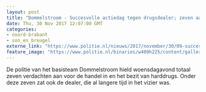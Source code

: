 ```yaml
---
layout: post
title: "Dommelstroom - Succesvolle actiedag tegen drugsdealer; zeven aanhoudingen"
date: Thu, 30 Nov 2017 12:07:00 GMT
categories: 
- noord-brabant 
- son_en_breugel 
externe_link: "https://www.politie.nl/nieuws/2017/november/30/09-succesvolle-actiedag-tegen-drugsdealer-zeven-aanhoudingen.html"
feature_image: "https://www.politie.nl/binaries/w400h225/content/gallery/politie/nieuws/2017/november/09-ob/afvangactie-dommelstroom.jpg"
---
```


De politie van het basisteam Dommelstroom hield woensdagavond totaal zeven verdachten aan voor de handel in en het bezit van harddrugs. Onder deze zeven zat ook de dealer, die al langere tijd in het vizier was.
